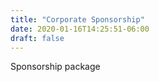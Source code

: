 ```yaml
---
title: "Corporate Sponsorship"
date: 2020-01-16T14:25:51-06:00
draft: false
---
```


Sponsorship package
